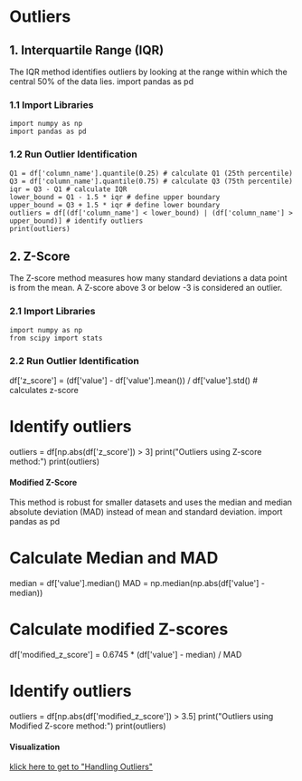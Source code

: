 # Outliers
## 1. Interquartile Range (IQR)
The IQR method identifies outliers by looking at the range within which the central 50% of the data lies.
import pandas as pd
### 1.1 Import Libraries
    import numpy as np
    import pandas as pd
### 1.2 Run Outlier Identification
    Q1 = df['column_name'].quantile(0.25) # calculate Q1 (25th percentile)
    Q3 = df['column_name'].quantile(0.75) # calculate Q3 (75th percentile)
    iqr = Q3 - Q1 # calculate IQR
    lower_bound = Q1 - 1.5 * iqr # define upper boundary
    upper_bound = Q3 + 1.5 * iqr # define lower boundary
    outliers = df[(df['column_name'] < lower_bound) | (df['column_name'] > upper_bound)] # identify outliers
    print(outliers)
## 2. Z-Score
The Z-score method measures how many standard deviations a data point is from the mean. A Z-score above 3 or below -3 is considered an outlier.
### 2.1 Import Libraries
    import numpy as np
    from scipy import stats
### 2.2 Run Outlier Identification
df['z_score'] = (df['value'] - df['value'].mean()) / df['value'].std() # calculates z-score

# Identify outliers
outliers = df[np.abs(df['z_score']) > 3]
print("Outliers using Z-score method:")
print(outliers)
#### Modified Z-Score
This method is robust for smaller datasets and uses the median and median absolute deviation (MAD) instead of mean and standard deviation.
import pandas as pd

# Calculate Median and MAD
median = df['value'].median()
MAD = np.median(np.abs(df['value'] - median))

# Calculate modified Z-scores
df['modified_z_score'] = 0.6745 * (df['value'] - median) / MAD

# Identify outliers
outliers = df[np.abs(df['modified_z_score']) > 3.5]
print("Outliers using Modified Z-score method:")
print(outliers)
#### Visualization

[klick here to get to "Handling Outliers"](https://github.com/tbgrun/machine_learning/blob/main/02%20-%20Data%20Cleaning/04%20-%20Handling%20Outliers.md)
